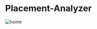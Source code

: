 # Placement-Analyzer
![home](https://github.com/aspoorna24/Placement-Analyzer/assets/69906063/cde2e887-ceb3-4faf-abeb-829f80a6ec81)


